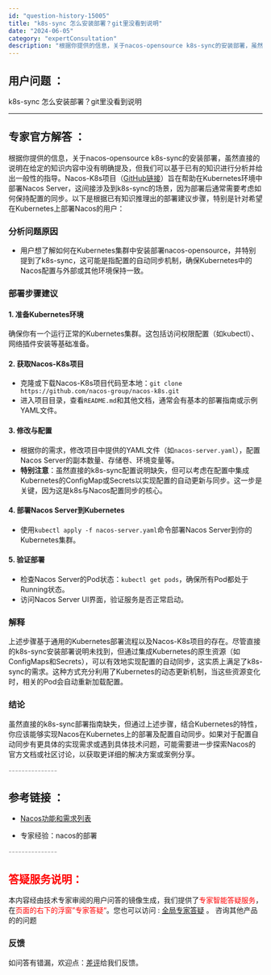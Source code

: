 ```yaml
---
id: "question-history-15005"
title: "k8s-sync 怎么安装部署？git里没看到说明"
date: "2024-06-05"
category: "expertConsultation"
description: "根据你提供的信息，关于nacos-opensource k8s-sync的安装部署，虽然直接的说明在给定的知识内容中没有明确提及，但我们可以基于已有的知识进行分析并给出一般性的指导。Nacos-K8s项目（[GitHub链接](https://github.com/nacos-group/nacos"
---
```


## 用户问题 ： 
 k8s-sync 怎么安装部署？git里没看到说明  

---------------
## 专家官方解答 ：

根据你提供的信息，关于nacos-opensource k8s-sync的安装部署，虽然直接的说明在给定的知识内容中没有明确提及，但我们可以基于已有的知识进行分析并给出一般性的指导。Nacos-K8s项目（[GitHub链接](https://github.com/nacos-group/nacos-k8s)）旨在帮助在Kubernetes环境中部署Nacos Server，这间接涉及到k8s-sync的场景，因为部署后通常需要考虑如何保持配置的同步。以下是根据已有知识推理出的部署建议步骤，特别是针对希望在Kubernetes上部署Nacos的用户：

### 分析问题原因
- 用户想了解如何在Kubernetes集群中安装部署nacos-opensource，并特别提到了k8s-sync，这可能是指配置的自动同步机制，确保Kubernetes中的Nacos配置与外部或其他环境保持一致。

### 部署步骤建议
#### 1. 准备Kubernetes环境
确保你有一个运行正常的Kubernetes集群。这包括访问权限配置（如kubectl）、网络插件安装等基础准备。

#### 2. 获取Nacos-K8s项目
- 克隆或下载Nacos-K8s项目代码至本地：`git clone https://github.com/nacos-group/nacos-k8s.git`
- 进入项目目录，查看`README.md`和其他文档，通常会有基本的部署指南或示例YAML文件。

#### 3. 修改与配置
- 根据你的需求，修改项目中提供的YAML文件（如`nacos-server.yaml`），配置Nacos Server的副本数量、存储卷、环境变量等。
- **特别注意**：虽然直接的k8s-sync配置说明缺失，但可以考虑在配置中集成Kubernetes的ConfigMap或Secrets以实现配置的自动更新与同步。这一步是关键，因为这是k8s与Nacos配置同步的核心。

#### 4. 部署Nacos Server到Kubernetes
- 使用`kubectl apply -f nacos-server.yaml`命令部署Nacos Server到你的Kubernetes集群。

#### 5. 验证部署
- 检查Nacos Server的Pod状态：`kubectl get pods`，确保所有Pod都处于Running状态。
- 访问Nacos Server UI界面，验证服务是否正常启动。

### 解释
上述步骤基于通用的Kubernetes部署流程以及Nacos-K8s项目的存在。尽管直接的k8s-sync安装部署说明未找到，但通过集成Kubernetes的原生资源（如ConfigMaps和Secrets），可以有效地实现配置的自动同步，这实质上满足了k8s-sync的需求。这种方式充分利用了Kubernetes的动态更新机制，当这些资源变化时，相关的Pod会自动重新加载配置。

### 结论
虽然直接的k8s-sync部署指南缺失，但通过上述步骤，结合Kubernetes的特性，你应该能够实现Nacos在Kubernetes上的部署及配置自动同步。如果对于配置自动同步有更具体的实现需求或遇到具体技术问题，可能需要进一步探索Nacos的官方文档或社区讨论，以获取更详细的解决方案或案例分享。


<font color="#949494">---------------</font> 


## 参考链接 ：

* [Nacos功能和需求列表](https://nacos.io/docs/latest/archive/feature-list)
 
 * 专家经验：nacos的部署 


 <font color="#949494">---------------</font> 
 


## <font color="#FF0000">答疑服务说明：</font> 

本内容经由技术专家审阅的用户问答的镜像生成，我们提供了<font color="#FF0000">专家智能答疑服务</font>，在<font color="#FF0000">页面的右下的浮窗”专家答疑“</font>。您也可以访问 : [全局专家答疑](https://answer.opensource.alibaba.com/docs/intro) 。 咨询其他产品的的问题

### 反馈
如问答有错漏，欢迎点：[差评](https://ai.nacos.io/user/feedbackByEnhancerGradePOJOID?enhancerGradePOJOId=15058)给我们反馈。
